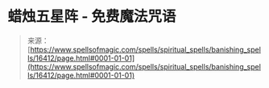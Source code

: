 <!--yml

类别：未分类

日期：2024-06-12 18:56:34

-->

# 蜡烛五星阵 - 免费魔法咒语

> 来源：[https://www.spellsofmagic.com/spells/spiritual_spells/banishing_spells/16412/page.html#0001-01-01](https://www.spellsofmagic.com/spells/spiritual_spells/banishing_spells/16412/page.html#0001-01-01)
